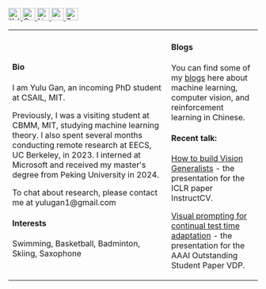 <p> 
  <a href="http://www.yulugan.com"> <img src="https://img.shields.io/badge/My-Homepage-success" height="25px" alt="Yulu Gan">
  <a href="https://scholar.google.com/citations?user=hQ-J_eAAAAAJ&hl=en"><img src="https://img.shields.io/badge/scholar-4385FE.svg?&style=plastic&logo=google-scholar&logoColor=white" alt="Google Scholar" height="25px"> </a>
  <a href="https://www.linkedin.com/in/yulu-g-31a626281/"><img src="https://img.shields.io/badge/linkedin-006CAC.svg?&style=plastic&logo=linkedin&logoColor=white" height="25px" alt="LinkedIn"> </a>
  <a href="http://www.yulugan.com/static/CV.pdf"> <img src="https://img.shields.io/badge/-Resume-orange?style=plastic" height="25px"> </a>
  <a href="https://x.com/yule_gan"><img src="https://img.shields.io/twitter/follow/Yulu Gan" height="25px" alt="Twitter"> </a>
</p> 

<table width="100%" cellspacing="12" margin="0" padding="0" cellpadding="0">
<tbody>
  <tr>
    <td>
      <h4>Bio</h4>
      <p> 
        I am Yulu Gan, an incoming PhD student at CSAIL, MIT.
      </p>
        <p>
        Previously, I was a visiting student at CBMM, MIT, studying machine learning theory. I also spent several months conducting remote research at EECS, UC Berkeley, in 2023. I interned at Microsoft and received my master's degree from Peking University in 2024.
        </p>
      <p>
        To chat about research, please contact me at yulugan1@gmail.com
      </p>
      <h4>Interests</h4>
      Swimming, Basketball, Badminton, Skiing, Saxophone
    </td>
    <td>
      <h4>Blogs</h4>
      <p> You can find some of my <a href="https://www.zhihu.com/people/gan-yu-lu-7/posts">blogs</a> here about machine learning, computer vision, and reinforcement learning in Chinese.</p>
      <h4>Recent talk:</h4> 
      <p><a href="https://www.youtube.com/watch?v=8ThEl18jYGw&t=20s">How to build Vision Generalists</a> - the presentation for the ICLR paper InstructCV.</p>
      <p><a href="http://www.yulugan.com/projects/VDP.html">Visual prompting for continual test time adaptation</a> - the presentation for the AAAI Outstanding Student Paper VDP.</p>
    </td>
   </tr>
</tbody>
</table>
